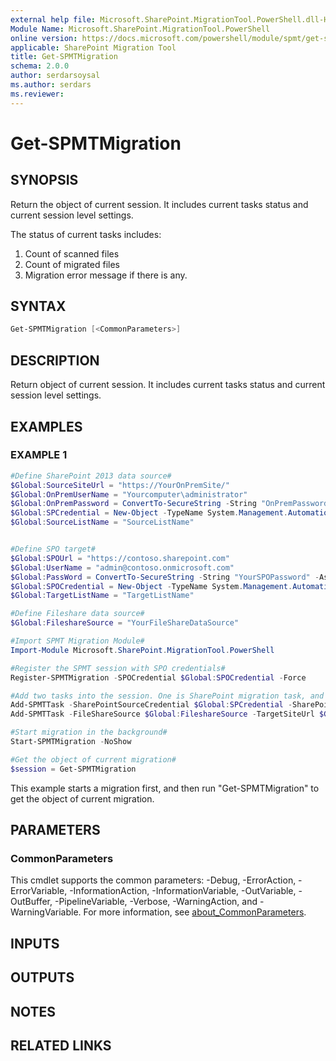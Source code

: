 ```yaml
---
external help file: Microsoft.SharePoint.MigrationTool.PowerShell.dll-Help.xml
Module Name: Microsoft.SharePoint.MigrationTool.PowerShell
online version: https://docs.microsoft.com/powershell/module/spmt/get-spmtmigration
applicable: SharePoint Migration Tool
title: Get-SPMTMigration
schema: 2.0.0
author: serdarsoysal
ms.author: serdars
ms.reviewer:
---
```


# Get-SPMTMigration

## SYNOPSIS
Return the object of current session. It includes current tasks status and current session level settings.

The status of current tasks includes:

1. Count of scanned files
2. Count of migrated files
3. Migration error message if there is any.

## SYNTAX

```powershell
Get-SPMTMigration [<CommonParameters>]
```

## DESCRIPTION
Return object of current session. 
It includes current tasks status and current session level settings.

## EXAMPLES

### EXAMPLE 1
```powershell
#Define SharePoint 2013 data source#
$Global:SourceSiteUrl = "https://YourOnPremSite/"
$Global:OnPremUserName = "Yourcomputer\administrator"
$Global:OnPremPassword = ConvertTo-SecureString -String "OnPremPassword" -AsPlainText -Force
$Global:SPCredential = New-Object -TypeName System.Management.Automation.PSCredential -ArgumentList $Global:OnPremUserName, $Global:OnPremPassword
$Global:SourceListName = "SourceListName"


#Define SPO target#
$Global:SPOUrl = "https://contoso.sharepoint.com"
$Global:UserName = "admin@contoso.onmicrosoft.com"
$Global:PassWord = ConvertTo-SecureString -String "YourSPOPassword" -AsPlainText -Force
$Global:SPOCredential = New-Object -TypeName System.Management.Automation.PSCredential -ArgumentList $Global:UserName, $Global:PassWord
$Global:TargetListName = "TargetListName"

#Define Fileshare data source#
$Global:FileshareSource = "YourFileShareDataSource"

#Import SPMT Migration Module#
Import-Module Microsoft.SharePoint.MigrationTool.PowerShell

#Register the SPMT session with SPO credentials#
Register-SPMTMigration -SPOCredential $Global:SPOCredential -Force

#Add two tasks into the session. One is SharePoint migration task, and another is File Share migration task.#
Add-SPMTTask -SharePointSourceCredential $Global:SPCredential -SharePointSourceSiteUrl $Global:SourceSiteUrl  -TargetSiteUrl $Global:SPOUrl -MigrateAll
Add-SPMTTask -FileShareSource $Global:FileshareSource -TargetSiteUrl $Global:SPOUrl -TargetList $Global:TargetListName

#Start migration in the background#
Start-SPMTMigration -NoShow

#Get the object of current migration#
$session = Get-SPMTMigration
```

This example starts a migration first, and then run "Get-SPMTMigration" to get the object of current migration.

## PARAMETERS

### CommonParameters
This cmdlet supports the common parameters: -Debug, -ErrorAction, -ErrorVariable, -InformationAction, -InformationVariable, -OutVariable, -OutBuffer, -PipelineVariable, -Verbose, -WarningAction, and -WarningVariable. For more information, see [about_CommonParameters](https://go.microsoft.com/fwlink/?LinkID=113216).

## INPUTS

## OUTPUTS

## NOTES

## RELATED LINKS
